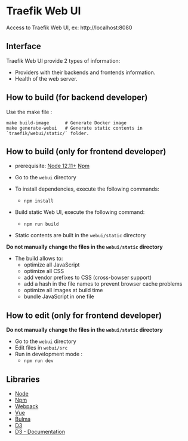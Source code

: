 # Traefik Web UI

Access to Traefik Web UI, ex: http://localhost:8080

## Interface

Traefik Web UI provide 2 types of information:

- Providers with their backends and frontends information.
- Health of the web server.

## How to build (for backend developer)

Use the make file :

```shell
make build-image      # Generate Docker image
make generate-webui   # Generate static contents in `traefik/webui/static/` folder.
```

## How to build (only for frontend developer)

- prerequisite: [Node 12.11+](https://nodejs.org) [Npm](https://www.npmjs.com/)

- Go to the `webui` directory

- To install dependencies, execute the following commands:

  - `npm install`

- Build static Web UI, execute the following command:

  - `npm run build`

- Static contents are built in the `webui/static` directory

**Do not manually change the files in the `webui/static` directory**

- The build allows to:
  - optimize all JavaScript
  - optimize all CSS
  - add vendor prefixes to CSS (cross-bowser support)
  - add a hash in the file names to prevent browser cache problems
  - optimize all images at build time
  - bundle JavaScript in one file

## How to edit (only for frontend developer)

**Do not manually change the files in the `webui/static` directory**

- Go to the `webui` directory
- Edit files in `webui/src`
- Run in development mode :
  - `npm run dev`

## Libraries

- [Node](https://nodejs.org)
- [Npm](https://www.npmjs.com/)
- [Webpack](https://github.com/webpack/webpack)
- [Vue](https://vuejs.org/)
- [Bulma](https://bulma.io)
- [D3](https://d3js.org)
- [D3 - Documentation](https://github.com/mbostock/d3/wiki)
